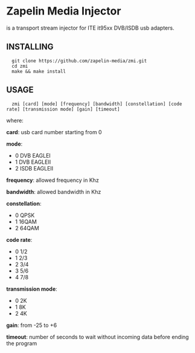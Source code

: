 Zapelin Media Injector
===

is a transport stream injector for ITE it95xx DVB/ISDB usb adapters.


INSTALLING
----------

      git clone https://github.com/zapelin-media/zmi.git
      cd zmi
      make && make install


USAGE
-----

      zmi [card] [mode] [frequency] [bandwidth] [constellation] [code rate] [transmission mode] [gain] [timeout]

where:

__card__: usb card number starting from 0

__mode__: 
- 0  DVB EAGLEI
- 1  DVB EAGLEII
- 2  ISDB EAGLEII
      
__frequency__: allowed frequency in Khz

__bandwidth__: allowed bandwidth in Khz

__constellation__:  
- 0  QPSK
- 1  16QAM
- 2  64QAM

__code rate__:  
- 0  1/2
- 1  2/3
- 2  3/4
- 3  5/6
- 4  7/8
                
__transmission mode__:  
- 0  2K
- 1  8K
- 2  4K
                    
__gain__: from -25 to +6

__timeout__:  number of seconds to wait without incoming data before ending the program

